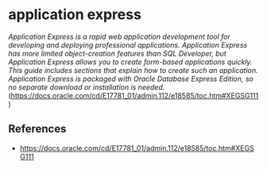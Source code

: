 # application express

*Application Express is a rapid web application development tool for developing and deploying professional applications. Application Express has more limited object-creation features than SQL Developer, but Application Express allows you to create form-based applications quickly. This guide includes sections that explain how to create such an application. Application Express is packaged with Oracle Database Express Edition, so no separate download or installation is needed.* (https://docs.oracle.com/cd/E17781_01/admin.112/e18585/toc.htm#XEGSG111)

## References
* https://docs.oracle.com/cd/E17781_01/admin.112/e18585/toc.htm#XEGSG111


